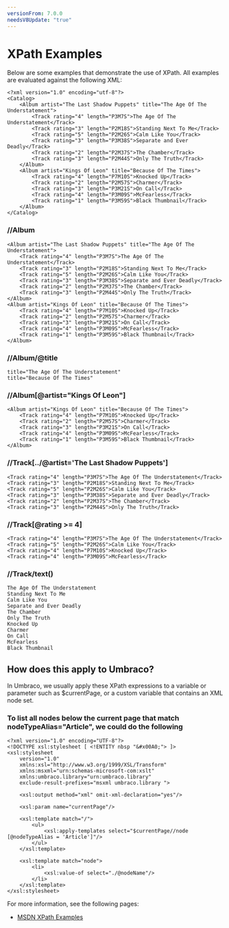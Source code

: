 ```yaml
---
versionFrom: 7.0.0
needsV8Update: "true"
---
```


# XPath Examples

Below are some examples that demonstrate the use of XPath. All examples are evaluated against the following XML:

    <?xml version="1.0" encoding="utf-8"?>
    <Catalog>
        <Album artist="The Last Shadow Puppets" title="The Age Of The Understatement">
            <Track rating="4" length="P3M7S">The Age Of The Understatement</Track>
            <Track rating="3" length="P2M18S">Standing Next To Me</Track>
            <Track rating="5" length="P2M26S">Calm Like You</Track>
            <Track rating="3" length="P3M38S">Separate and Ever Deadly</Track>
            <Track rating="2" length="P2M37S">The Chamber</Track>
            <Track rating="3" length="P2M44S">Only The Truth</Track>
        </Album>
        <Album artist="Kings Of Leon" title="Because Of The Times">
            <Track rating="4" length="P7M10S">Knocked Up</Track>
            <Track rating="2" length="P2M57S">Charmer</Track>
            <Track rating="3" length="P3M21S">On Call</Track>
            <Track rating="4" length="P3M09S">McFearless</Track>
            <Track rating="1" length="P3M59S">Black Thumbnail</Track>
        </Album>
    </Catalog>

### //Album

    <Album artist="The Last Shadow Puppets" title="The Age Of The Understatement">
        <Track rating="4" length="P3M7S">The Age Of The Understatement</Track>
        <Track rating="3" length="P2M18S">Standing Next To Me</Track>
        <Track rating="5" length="P2M26S">Calm Like You</Track>
        <Track rating="3" length="P3M38S">Separate and Ever Deadly</Track>
        <Track rating="2" length="P2M37S">The Chamber</Track>
        <Track rating="3" length="P2M44S">Only The Truth</Track>
    </Album>
    <Album artist="Kings Of Leon" title="Because Of The Times">
        <Track rating="4" length="P7M10S">Knocked Up</Track>
        <Track rating="2" length="P2M57S">Charmer</Track>
        <Track rating="3" length="P3M21S">On Call</Track>
        <Track rating="4" length="P3M09S">McFearless</Track>
        <Track rating="1" length="P3M59S">Black Thumbnail</Track>
    </Album>

### //Album/@title

    title="The Age Of The Understatement"
    title="Because Of The Times"

### //Album\[@artist="Kings Of Leon"]

    <Album artist="Kings Of Leon" title="Because Of The Times">
        <Track rating="4" length="P7M10S">Knocked Up</Track>
        <Track rating="2" length="P2M57S">Charmer</Track>
        <Track rating="3" length="P3M21S">On Call</Track>
        <Track rating="4" length="P3M09S">McFearless</Track>
        <Track rating="1" length="P3M59S">Black Thumbnail</Track>
    </Album>

### //Track\[../@artist='The Last Shadow Puppets']

    <Track rating="4" length="P3M7S">The Age Of The Understatement</Track>
    <Track rating="3" length="P2M18S">Standing Next To Me</Track>
    <Track rating="5" length="P2M26S">Calm Like You</Track>
    <Track rating="3" length="P3M38S">Separate and Ever Deadly</Track>
    <Track rating="2" length="P2M37S">The Chamber</Track>
    <Track rating="3" length="P2M44S">Only The Truth</Track>

### //Track\[@rating >= 4]

    <Track rating="4" length="P3M7S">The Age Of The Understatement</Track>
    <Track rating="5" length="P2M26S">Calm Like You</Track>
    <Track rating="4" length="P7M10S">Knocked Up</Track>
    <Track rating="4" length="P3M09S">McFearless</Track>

### //Track/text()

    The Age Of The Understatement
    Standing Next To Me
    Calm Like You
    Separate and Ever Deadly
    The Chamber
    Only The Truth
    Knocked Up
    Charmer
    On Call
    McFearless
    Black Thumbnail

## How does this apply to Umbraco?

In Umbraco, we usually apply these XPath expressions to a variable or parameter such as $currentPage, or a custom variable that contains an XML node set.

### To list all nodes below the current page that match nodeTypeAlias="Article", we could do the following

    <?xml version="1.0" encoding="UTF-8"?>
    <!DOCTYPE xsl:stylesheet [ <!ENTITY nbsp "&#x00A0;"> ]>
    <xsl:stylesheet
        version="1.0"
        xmlns:xsl="http://www.w3.org/1999/XSL/Transform"
        xmlns:msxml="urn:schemas-microsoft-com:xslt"
        xmlns:umbraco.library="urn:umbraco.library"
        exclude-result-prefixes="msxml umbraco.library ">

        <xsl:output method="xml" omit-xml-declaration="yes"/>

        <xsl:param name="currentPage"/>

        <xsl:template match="/">
            <ul>
                <xsl:apply-templates select="$currentPage//node [@nodeTypeAlias = 'Article']"/>
            </ul>
        </xsl:template>

        <xsl:template match="node">
            <li>
                <xsl:value-of select="./@nodeName"/>
            </li>
        </xsl:template>
    </xsl:stylesheet>

For more information, see the following pages:

- [MSDN XPath Examples](https://msdn.microsoft.com/en-us/library/ms256086.aspx)
